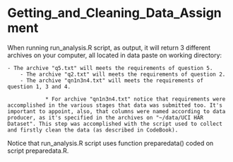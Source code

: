 # Getting_and_Cleaning_Data_Assignment

When running run_analysis.R script, as output, it will return 3 different archives on your computer, all located in data paste on working directory: 
        
	- The archive "q5.txt" will meets the requirements of question 5.
        - The archive "q2.txt" will meets the requirements of question 2.
        - The archive "qn1n3n4.txt" will meets the requirements of question 1, 3 and 4.
	
                * For archive "qn1n3n4.txt" notice that requirements were accomplished in the various stages that data was submitted too. It's important to appoint, also, that columns were named according to data producer, as it's specified in the archives on "~/data/UCI HAR Dataset". This step was accomplished with the script used to collect and firstly clean the data (as described in CodeBook).
                
Notice that run_analysis.R script uses function preparedata() coded on script preparedata.R. 
